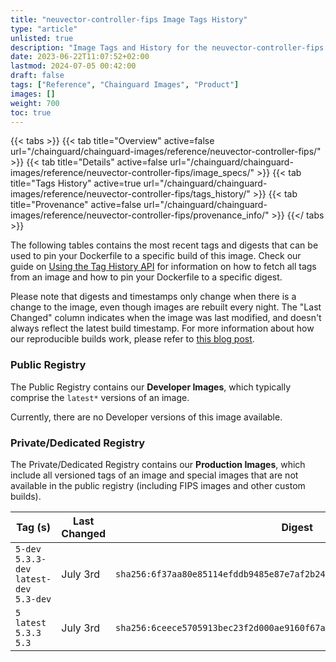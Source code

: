 ```yaml
---
title: "neuvector-controller-fips Image Tags History"
type: "article"
unlisted: true
description: "Image Tags and History for the neuvector-controller-fips Chainguard Image"
date: 2023-06-22T11:07:52+02:00
lastmod: 2024-07-05 00:42:00
draft: false
tags: ["Reference", "Chainguard Images", "Product"]
images: []
weight: 700
toc: true
---
```


{{< tabs >}}
{{< tab title="Overview" active=false url="/chainguard/chainguard-images/reference/neuvector-controller-fips/" >}}
{{< tab title="Details" active=false url="/chainguard/chainguard-images/reference/neuvector-controller-fips/image_specs/" >}}
{{< tab title="Tags History" active=true url="/chainguard/chainguard-images/reference/neuvector-controller-fips/tags_history/" >}}
{{< tab title="Provenance" active=false url="/chainguard/chainguard-images/reference/neuvector-controller-fips/provenance_info/" >}}
{{</ tabs >}}

The following tables contains the most recent tags and digests that can be used to pin your Dockerfile to a specific build of this image. Check our guide on [Using the Tag History API](/chainguard/chainguard-images/using-the-tag-history-api/) for information on how to fetch all tags from an image and how to pin your Dockerfile to a specific digest.

Please note that digests and timestamps only change when there is a change to the image, even though images are rebuilt every night. The "Last Changed" column indicates when the image was last modified, and doesn't always reflect the latest build timestamp. For more information about how our reproducible builds work, please refer to [this blog post](https://www.chainguard.dev/unchained/reproducing-chainguards-reproducible-image-builds).

### Public Registry
The Public Registry contains our **Developer Images**, which typically comprise the `latest*` versions of an image.

Currently, there are no Developer versions of this image available.

### Private/Dedicated Registry
The Private/Dedicated Registry contains our **Production Images**, which include all versioned tags of an image and special images that are not available in the public registry (including FIPS images and other custom builds).

| Tag (s)                                     | Last Changed | Digest                                                                    |
|---------------------------------------------|--------------|---------------------------------------------------------------------------|
|  `5-dev` `5.3.3-dev` `latest-dev` `5.3-dev` | July 3rd     | `sha256:6f37aa80e85114efddb9485e87e7af2b246d1be79623124a022bf88233564a49` |
|  `5` `latest` `5.3.3` `5.3`                 | July 3rd     | `sha256:6ceece5705913bec23f2d000ae9160f67a2d32a7ae2f97ba2ad804bd53361465` |


